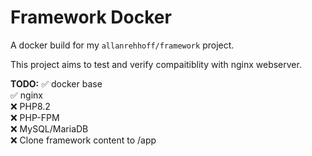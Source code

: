 # Framework Docker

A docker build for my `allanrehhoff/framework` project.  

This project aims to test and verify compaitiblity with nginx webserver.  

**TODO:**
✅ docker base  
✅ nginx  
❌ PHP8.2   
❌ PHP-FPM  
❌ MySQL/MariaDB  
❌ Clone framework content to /app  